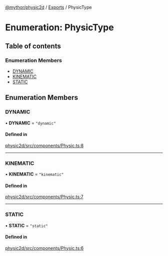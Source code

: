 [@mythor/physic2d](../README.md) / [Exports](../modules.md) / PhysicType

# Enumeration: PhysicType

## Table of contents

### Enumeration Members

- [DYNAMIC](PhysicType.md#dynamic)
- [KINEMATIC](PhysicType.md#kinematic)
- [STATIC](PhysicType.md#static)

## Enumeration Members

### DYNAMIC

• **DYNAMIC** = ``"dynamic"``

#### Defined in

[physic2d/src/components/Physic.ts:8](https://github.com/desaintvincent/mythor/blob/8675b4d/packages/physic2d/src/components/Physic.ts#L8)

___

### KINEMATIC

• **KINEMATIC** = ``"kinematic"``

#### Defined in

[physic2d/src/components/Physic.ts:7](https://github.com/desaintvincent/mythor/blob/8675b4d/packages/physic2d/src/components/Physic.ts#L7)

___

### STATIC

• **STATIC** = ``"static"``

#### Defined in

[physic2d/src/components/Physic.ts:6](https://github.com/desaintvincent/mythor/blob/8675b4d/packages/physic2d/src/components/Physic.ts#L6)
